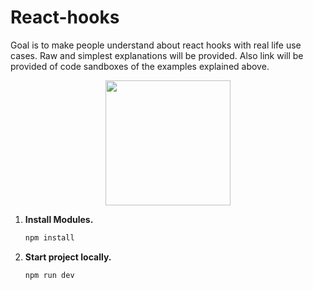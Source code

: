 # React-hooks
Goal is to make people understand about react hooks with real life use cases. Raw and simplest explanations will be provided. Also link will be provided of code sandboxes of the examples explained above.

<p align="center"><a href="#"><img width="auto" margin-left="50%" height="200px" src="https://media.tenor.com/BScnnlUpwmwAAAAC/hi-hello.gif" height="175px"/></a></p>

1. **Install Modules.**

   ```bash
   npm install
   ```

2. **Start project locally.**

   ```bash
   npm run dev
   ```

